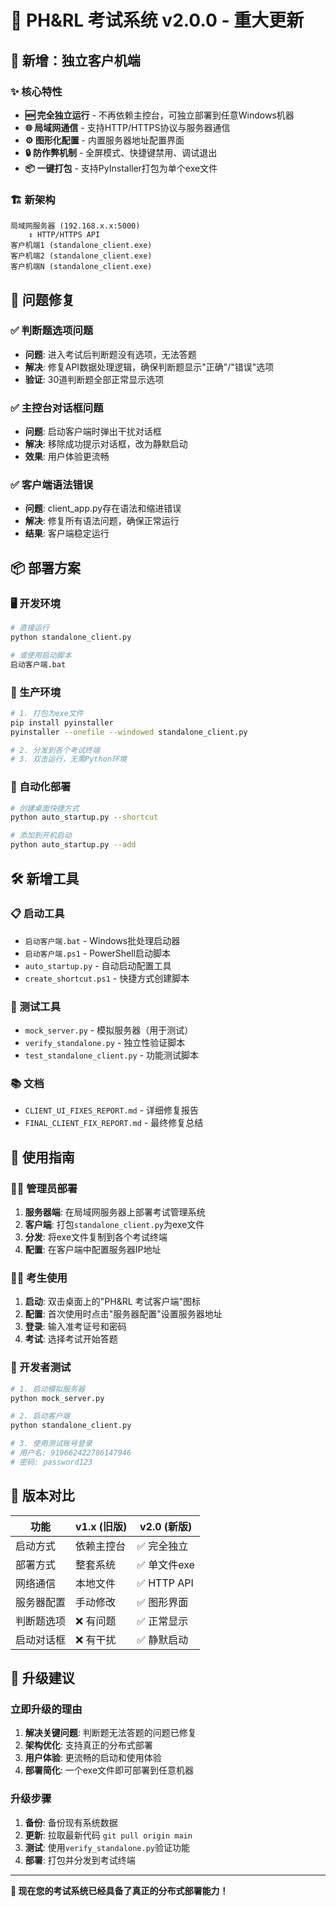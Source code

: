 # 🚀 PH&RL 考试系统 v2.0.0 - 重大更新

## 🎉 新增：独立客户机端

### ✨ 核心特性
- **🆕 完全独立运行** - 不再依赖主控台，可独立部署到任意Windows机器
- **🌐 局域网通信** - 支持HTTP/HTTPS协议与服务器通信
- **⚙️ 图形化配置** - 内置服务器地址配置界面
- **🔒 防作弊机制** - 全屏模式、快捷键禁用、调试退出
- **📦 一键打包** - 支持PyInstaller打包为单个exe文件

### 🏗️ 新架构
```
局域网服务器 (192.168.x.x:5000)
    ↕️ HTTP/HTTPS API
客户机端1 (standalone_client.exe)
客户机端2 (standalone_client.exe)  
客户机端N (standalone_client.exe)
```

## 🔧 问题修复

### ✅ 判断题选项问题
- **问题**: 进入考试后判断题没有选项，无法答题
- **解决**: 修复API数据处理逻辑，确保判断题显示"正确"/"错误"选项
- **验证**: 30道判断题全部正常显示选项

### ✅ 主控台对话框问题  
- **问题**: 启动客户端时弹出干扰对话框
- **解决**: 移除成功提示对话框，改为静默启动
- **效果**: 用户体验更流畅

### ✅ 客户端语法错误
- **问题**: client_app.py存在语法和缩进错误
- **解决**: 修复所有语法问题，确保正常运行
- **结果**: 客户端稳定运行

## 📦 部署方案

### 🖥️ 开发环境
```bash
# 直接运行
python standalone_client.py

# 或使用启动脚本
启动客户端.bat
```

### 🏢 生产环境
```bash
# 1. 打包为exe文件
pip install pyinstaller
pyinstaller --onefile --windowed standalone_client.py

# 2. 分发到各个考试终端
# 3. 双击运行，无需Python环境
```

### 🔧 自动化部署
```bash
# 创建桌面快捷方式
python auto_startup.py --shortcut

# 添加到开机启动
python auto_startup.py --add
```

## 🛠️ 新增工具

### 📋 启动工具
- `启动客户端.bat` - Windows批处理启动器
- `启动客户端.ps1` - PowerShell启动脚本  
- `auto_startup.py` - 自动启动配置工具
- `create_shortcut.ps1` - 快捷方式创建脚本

### 🧪 测试工具
- `mock_server.py` - 模拟服务器（用于测试）
- `verify_standalone.py` - 独立性验证脚本
- `test_standalone_client.py` - 功能测试脚本

### 📚 文档
- `CLIENT_UI_FIXES_REPORT.md` - 详细修复报告
- `FINAL_CLIENT_FIX_REPORT.md` - 最终修复总结

## 🎯 使用指南

### 👨‍💼 管理员部署
1. **服务器端**: 在局域网服务器上部署考试管理系统
2. **客户端**: 打包`standalone_client.py`为exe文件
3. **分发**: 将exe文件复制到各个考试终端
4. **配置**: 在客户端中配置服务器IP地址

### 👨‍🎓 考生使用
1. **启动**: 双击桌面上的"PH&RL 考试客户端"图标
2. **配置**: 首次使用时点击"服务器配置"设置服务器地址
3. **登录**: 输入准考证号和密码
4. **考试**: 选择考试开始答题

### 🔧 开发者测试
```bash
# 1. 启动模拟服务器
python mock_server.py

# 2. 启动客户端
python standalone_client.py

# 3. 使用测试账号登录
# 用户名: 919662422786147946
# 密码: password123
```

## 🎊 版本对比

| 功能 | v1.x (旧版) | v2.0 (新版) |
|------|-------------|-------------|
| 启动方式 | 依赖主控台 | ✅ 完全独立 |
| 部署方式 | 整套系统 | ✅ 单文件exe |
| 网络通信 | 本地文件 | ✅ HTTP API |
| 服务器配置 | 手动修改 | ✅ 图形界面 |
| 判断题选项 | ❌ 有问题 | ✅ 正常显示 |
| 启动对话框 | ❌ 有干扰 | ✅ 静默启动 |

## 🚀 升级建议

### 立即升级的理由
1. **解决关键问题**: 判断题无法答题的问题已修复
2. **架构优化**: 支持真正的分布式部署
3. **用户体验**: 更流畅的启动和使用体验
4. **部署简化**: 一个exe文件即可部署到任意机器

### 升级步骤
1. **备份**: 备份现有系统数据
2. **更新**: 拉取最新代码 `git pull origin main`
3. **测试**: 使用`verify_standalone.py`验证功能
4. **部署**: 打包并分发到考试终端

---

**🎉 现在您的考试系统已经具备了真正的分布式部署能力！**
